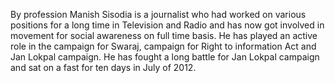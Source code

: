 <div class="leader-image leader-image-container" style="background-image: url(/assets/aapkamanch/img/leaders/manish-sisodia.jpeg)"></div>

By profession Manish Sisodia is a journalist who had worked on various positions for a long time in Television and Radio and has now got involved in movement for social awareness on full time basis. He has played an active role in the campaign for Swaraj, campaign for Right to information Act and Jan Lokpal campaign. He has fought a long battle for Jan Lokpal campaign and sat on a fast for ten days in July of 2012.

<p class="leaders-social-icons">
	<a href="https://twitter.com/msisodia" target="_blank"><i class="icon-twitter-sign"></i></a>
	<a href="https://www.facebook.com/ManishSisodiaAAP" target="_blank"><i class="icon-facebook-sign"></i></a>
</p>